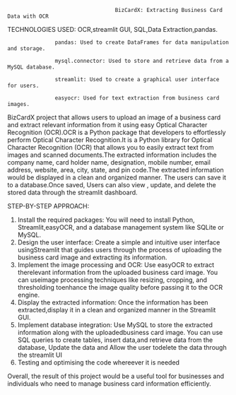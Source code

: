                                       BizCardX: Extracting Business Card Data with OCR



TECHNOLOGIES USED: OCR,streamlit GUI, SQL,Data Extraction,pandas.
                  
                   pandas: Used to create DataFrames for data manipulation and storage.
                  
                   mysql.connector: Used to store and retrieve data from a MySQL database.
                  
                   streamlit: Used to create a graphical user interface for users.
                  
                   easyocr: Used for text extraction from business card images.


BizCardX project that allows users to upload an image of a business card and extract relevant information from it using easy Optical Character Recognition (OCR).OCR is a Python package that developers to effortlessly perform Optical Character Recognition.It is a Python library for Optical Character Recognition (OCR) that allows you to easily extract text from images and scanned documents.The extracted information includes the company name, card holder name, designation, mobile number, email address, website, area, city, state, and pin code.The extracted information would be displayed in a clean and organized manner.
The users can save it to a database.Once saved, Users can also view , update, and delete the stored data through the streamlit dashboard.

STEP-BY-STEP APPROACH:
1. Install the required packages: You will need to install Python, Streamlit,easyOCR, and a database management system like SQLite or MySQL.
2. Design the user interface: Create a simple and intuitive user interface usingStreamlit that guides users through the process of uploading the business
card image and extracting its information. 
3. Implement the image processing and OCR: Use easyOCR to extract therelevant information from the uploaded business card image. You can useimage processing techniques like resizing, cropping, and thresholding toenhance the image quality before passing it to the OCR engine.
4. Display the extracted information: Once the information has been extracted,display it in a clean and organized manner in the Streamlit GUI. 
5. Implement database integration: Use MySQL to store the extracted information along with the uploadedbusiness card image. You can use SQL queries to create tables, insert data,and retrieve data from the database, Update the data and Allow the user todelete the data through the streamlit UI
6. Testing and optimising the code whereever it is needed

Overall, the result of this project would be a useful tool for businesses and individuals who need to manage business card information efficiently.

